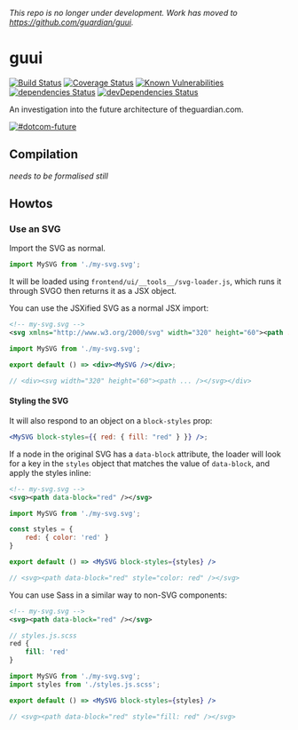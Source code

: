 _This repo is no longer under development. Work has moved to https://github.com/guardian/guui._



# guui 

[![Build Status](https://travis-ci.org/guardian/frontend-future.svg?branch=master)](https://travis-ci.org/guardian/frontend-future) [![Coverage Status](https://coveralls.io/repos/github/guardian/frontend-future/badge.svg?branch=master)](https://coveralls.io/github/guardian/frontend-future?branch=master) [![Known Vulnerabilities](https://snyk.io/test/github/guardian/frontend-future/badge.svg)](https://snyk.io/test/github/guardian/frontend-future) [![dependencies Status](https://david-dm.org/guardian/frontend-future/status.svg)](https://david-dm.org/guardian/frontend-future) [![devDependencies Status](https://david-dm.org/guardian/frontend-future/dev-status.svg)](https://david-dm.org/guardian/frontend-future?type=dev)

An investigation into the future architecture of theguardian.com.

[![#dotcom-future](https://img.shields.io/badge/slack-%23dotcom–future-ff69b4.svg?link=https://theguardian.slack.com/messages/C0JES5PEV)](https://theguardian.slack.com/messages/C0JES5PEV)

## Compilation

_needs to be formalised still_

## Howtos

### Use an SVG

Import the SVG as normal.

```jsx
import MySVG from './my-svg.svg';
```

It will be loaded using `frontend/ui/__tools__/svg-loader.js`, which runs it through SVGO then returns it as a JSX object.

You can use the JSXified SVG as a normal JSX import:

```xml
<!-- my-svg.svg -->
<svg xmlns="http://www.w3.org/2000/svg" width="320" height="60"><path ... /></svg>
```

```jsx
import MySVG from './my-svg.svg';

export default () => <div><MySVG /></div>;

// <div><svg width="320" height="60"><path ... /></svg></div>

```
#### Styling the SVG
It will also respond to an object on a `block-styles` prop:

```jsx
<MySVG block-styles={{ red: { fill: "red" } }} />;
```
If a node in the original SVG has a `data-block` attribute, the loader will look for a key in the `styles` object that matches the value of `data-block`, and apply the styles inline:

```xml
<!-- my-svg.svg -->
<svg><path data-block="red" /></svg>
```

```jsx
import MySVG from './my-svg.svg';

const styles = {
	red: { color: 'red' }
}

export default () => <MySVG block-styles={styles} />

// <svg><path data-block="red" style="color: red" /></svg>

```

You can use Sass in a similar way to non-SVG components:

```xml
<!-- my-svg.svg -->
<svg><path data-block="red" /></svg>
```

```scss
// styles.js.scss
red {
    fill: 'red'
}
```

```jsx
import MySVG from './my-svg.svg';
import styles from './styles.js.scss';

export default () => <MySVG block-styles={styles} />

// <svg><path data-block="red" style="fill: red" /></svg>

```

